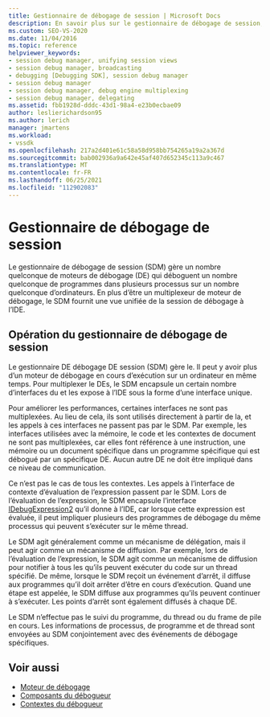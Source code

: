 ```yaml
---
title: Gestionnaire de débogage de session | Microsoft Docs
description: En savoir plus sur le gestionnaire de débogage de session, qui gère plusieurs moteurs de débogage qui déboguent des programmes dans plusieurs processus sur un nombre quelconque d’ordinateurs.
ms.custom: SEO-VS-2020
ms.date: 11/04/2016
ms.topic: reference
helpviewer_keywords:
- session debug manager, unifying session views
- session debug manager, broadcasting
- debugging [Debugging SDK], session debug manager
- session debug manager
- session debug manager, debug engine multiplexing
- session debug manager, delegating
ms.assetid: fbb1928d-dddc-43d1-98a4-e23b0ecbae09
author: leslierichardson95
ms.author: lerich
manager: jmartens
ms.workload:
- vssdk
ms.openlocfilehash: 217a2d401e61c58a58d958bb754265a19a2a367d
ms.sourcegitcommit: bab002936a9a642e45af407d652345c113a9c467
ms.translationtype: MT
ms.contentlocale: fr-FR
ms.lasthandoff: 06/25/2021
ms.locfileid: "112902083"
---
```

# <a name="session-debug-manager"></a>Gestionnaire de débogage de session
Le gestionnaire de débogage de session (SDM) gère un nombre quelconque de moteurs de débogage (DE) qui déboguent un nombre quelconque de programmes dans plusieurs processus sur un nombre quelconque d’ordinateurs. En plus d’être un multiplexeur de moteur de débogage, le SDM fournit une vue unifiée de la session de débogage à l’IDE.

## <a name="session-debug-manager-operation"></a>Opération du gestionnaire de débogage de session
 Le gestionnaire DE débogage DE session (SDM) gère le. Il peut y avoir plus d’un moteur de débogage en cours d’exécution sur un ordinateur en même temps. Pour multiplexer le DEs, le SDM encapsule un certain nombre d’interfaces du et les expose à l’IDE sous la forme d’une interface unique.

 Pour améliorer les performances, certaines interfaces ne sont pas multiplexées. Au lieu de cela, ils sont utilisés directement à partir de la, et les appels à ces interfaces ne passent pas par le SDM. Par exemple, les interfaces utilisées avec la mémoire, le code et les contextes de document ne sont pas multiplexées, car elles font référence à une instruction, une mémoire ou un document spécifique dans un programme spécifique qui est débogué par un spécifique DE. Aucun autre DE ne doit être impliqué dans ce niveau de communication.

 Ce n’est pas le cas de tous les contextes. Les appels à l’interface de contexte d’évaluation de l’expression passent par le SDM. Lors de l’évaluation de l’expression, le SDM encapsule l’interface [IDebugExpression2](../../extensibility/debugger/reference/idebugexpression2.md) qu’il donne à l’IDE, car lorsque cette expression est évaluée, il peut impliquer plusieurs des programmes de débogage du même processus qui peuvent s’exécuter sur le même thread.

 Le SDM agit généralement comme un mécanisme de délégation, mais il peut agir comme un mécanisme de diffusion. Par exemple, lors de l’évaluation de l’expression, le SDM agit comme un mécanisme de diffusion pour notifier à tous les qu’ils peuvent exécuter du code sur un thread spécifié. De même, lorsque le SDM reçoit un événement d’arrêt, il diffuse aux programmes qu’il doit arrêter d’être en cours d’exécution. Quand une étape est appelée, le SDM diffuse aux programmes qu’ils peuvent continuer à s’exécuter. Les points d’arrêt sont également diffusés à chaque DE.

 Le SDM n’effectue pas le suivi du programme, du thread ou du frame de pile en cours. Les informations de processus, de programme et de thread sont envoyées au SDM conjointement avec des événements de débogage spécifiques.

## <a name="see-also"></a>Voir aussi
- [Moteur de débogage](../../extensibility/debugger/debug-engine.md)
- [Composants du débogueur](../../extensibility/debugger/debugger-components.md)
- [Contextes du débogueur](../../extensibility/debugger/debugger-contexts.md)
